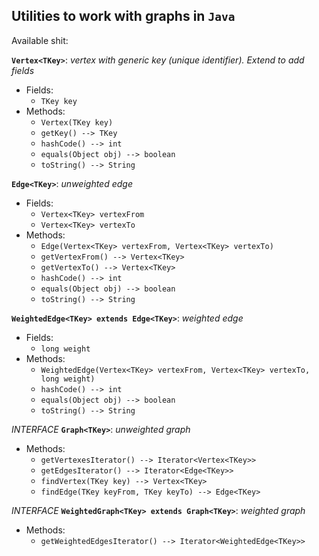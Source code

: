 ## Utilities to work with graphs in `Java`

Available shit:

**`Vertex<TKey>`**: _vertex with generic key (unique identifier). Extend to add fields_
- Fields:
  - `TKey key`
- Methods:
  - `Vertex(TKey key)`
  - `getKey() --> TKey`
  - `hashCode() --> int`
  - `equals(Object obj) --> boolean`
  - `toString() --> String`

**`Edge<TKey>`**: _unweighted edge_
- Fields:
  - `Vertex<TKey> vertexFrom`
  - `Vertex<TKey> vertexTo`
- Methods:
  - `Edge(Vertex<TKey> vertexFrom, Vertex<TKey> vertexTo)`
  - `getVertexFrom() --> Vertex<TKey>`
  - `getVertexTo() --> Vertex<TKey>`
  - `hashCode() --> int`
  - `equals(Object obj) --> boolean`
  - `toString() --> String`

**`WeightedEdge<TKey> extends Edge<TKey>`**: _weighted edge_
- Fields:
  - `long weight`
- Methods:
  - `WeightedEdge(Vertex<TKey> vertexFrom, Vertex<TKey> vertexTo, long weight)`
  - `hashCode() --> int`
  - `equals(Object obj) --> boolean`
  - `toString() --> String`

_INTERFACE_ **`Graph<TKey>`**: _unweighted graph_
- Methods:
  - `getVertexesIterator() --> Iterator<Vertex<TKey>>`
  - `getEdgesIterator() --> Iterator<Edge<TKey>>`
  - `findVertex(TKey key) --> Vertex<TKey>`
  - `findEdge(TKey keyFrom, TKey keyTo) --> Edge<TKey>`

_INTERFACE_ **`WeightedGraph<TKey> extends Graph<TKey>`**: _weighted graph_
- Methods:
  - `getWeightedEdgesIterator() --> Iterator<WeightedEdge<TKey>>`

